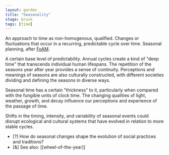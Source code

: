 ```yaml
---  
layout: garden
title: "Seasonality"
stage: bruck
tags: [time]
---
```


An approach to time as non-homogenous, qualified. Changes or fluctuations that occur in a recurring, predictable cycle over time. Seasonal planning, after [FoAM](https://anarchive.fo.am/wabisabi/seasons/).

A certain base level of predictability. Annual cycles create a kind of "deep time" that transcends individual human lifespans. The repetition of the seasons year after year provides a sense of continuity. Perceptions and meanings of seasons are also culturally constructed, with different societies dividing and defining the seasons in diverse ways.

Seasonal time has a certain "thickness" to it, particularly when compared with the fungible units of clock time. The changing qualities of light, weather, growth, and decay influence our perceptions and experience of the passage of time.

Shifts in the timing, intensity, and variability of seasonal events could disrupt ecological and cultural systems that have evolved in relation to more stable cycles.

- [?] How do seasonal changes shape the evolution of social practices and traditions?
- [&] See also: [[wheel-of-the-year]]
